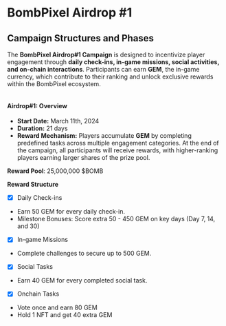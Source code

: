 # BombPixel Airdrop #1

## Campaign Structures and Phases

The **BombPixel Airdrop#1 Campaign** is designed to incentivize player engagement through **daily check-ins, in-game missions, social activities, and on-chain interactions**. Participants can earn **GEM**, the in-game currency, which contribute to their ranking and unlock exclusive rewards within the BombPixel ecosystem.

<figure><img src="../.gitbook/assets/25M $BOMB airdrop #1.jpg" alt=""><figcaption></figcaption></figure>

#### **Airdrop#1: Overview**

* **Start Date:** March 11th, 2024
* **Duration:** 21 days
* **Reward Mechanism:** Players accumulate **GEM** by completing predefined tasks across multiple engagement categories. At the end of the campaign, all participants will receive rewards, with higher-ranking players earning larger shares of the prize pool.

**Reward Pool**: 25,000,000 $BOMB

**Reward Structure**

* [x] Daily Check-ins

- Earn 50 GEM for every daily check-in.
- Milestone Bonuses: Score extra 50 - 450 GEM on key days (Day 7, 14, and 30)

* [x] In-game Missions

- Complete challenges to secure up to 500 GEM.

* [x] Social Tasks

- Earn 40 GEM for every completed social task.

* [x] Onchain Tasks

- Vote once and earn 80 GEM
- Hold 1 NFT and get 40 extra GEM
